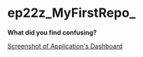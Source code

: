 # ep22z_MyFirstRepo_

**What did you find confusing?**


[Screenshot of Application's Dashboard](CC2406C7-0C63-47D9-B1B8-CA7163ED83C4.jpeg)
